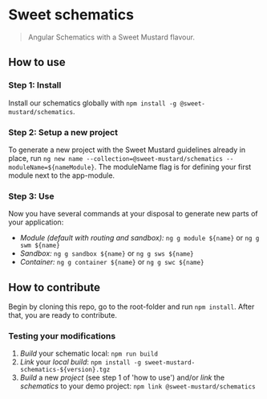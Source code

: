 # Sweet schematics
> Angular Schematics with a Sweet Mustard flavour.

## How to use

### Step 1: Install

Install our schematics globally with `npm install -g @sweet-mustard/schematics`.

### Step 2: Setup a new project

To generate a new project with the Sweet Mustard guidelines already in place, run `ng new name --collection=@sweet-mustard/schematics --moduleName=${nameModule}`. The moduleName flag is for defining your first module next to the app-module.

### Step 3: Use

Now you have several commands at your disposal to generate new parts of your application:

- *Module (default with routing and sandbox):* `ng g module ${name}` or `ng g swm ${name}`
- *Sandbox:* `ng g sandbox ${name}` or `ng g sws ${name}`
- *Container:* `ng g container ${name}` or `ng g swc ${name}`

## How to contribute

Begin by cloning this repo, go to the root-folder and run `npm install`.
After that, you are ready to contribute.

### Testing your modifications

1. *Build* your schematic local: `npm run build`
2. *Link* your *local build*: `npm install -g sweet-mustard-schematics-${version}.tgz`
3. *Build* a new *project* (see step 1 of 'how to use') and/or *link* the *schematics* to your demo project: `npm link @sweet-mustard/schematics`